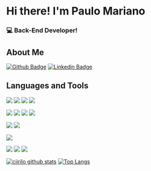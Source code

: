 
# Hi there! I'm Paulo Mariano
### :computer: Back-End Developer! 

## About Me

[![Github Badge](https://img.shields.io/badge/-Github-000?style=flat-square&logo=Github&logoColor=white&link=https://github.com/ciirilo)](https://github.com/ciirilo) [![Linkedin Badge](https://img.shields.io/badge/-LinkedIn-blue?style=flat-square&logo=Linkedin&logoColor=white&link=https://www.linkedin.com/in/paulo-machado-mariano-5991991b7)](https://www.linkedin.com/in/paulo-machado-mariano-5991991b7)

## Languages and Tools

<img src= "https://img.shields.io/badge/Java-ED8B00?style=for-the-badge&logo=java&logoColor=white">   <img src= "https://img.shields.io/badge/JavaScript-323330?style=for-the-badge&logo=javascript&logoColor=F7DF1E">  <img src= "https://img.shields.io/badge/C%23-239120?style=for-the-badge&logo=c-sharp&logoColor=white">   <img src= "https://img.shields.io/badge/PHP-777BB4?style=for-the-badge&logo=php&logoColor=white">  

<img src= "https://img.shields.io/badge/Spring_Boot-F2F4F9?style=for-the-badge&logo=spring-boot">   <img src= "https://img.shields.io/badge/Node.js-339933?style=for-the-badge&logo=nodedotjs&logoColor=white">  <img src= "https://img.shields.io/badge/.NET-512BD4?style=for-the-badge&logo=dotnet&logoColor=white"> <img src= "https://img.shields.io/badge/Laravel-FF2D20?style=for-the-badge&logo=laravel&logoColor=white">  

<img src= "https://img.shields.io/badge/MySQL-005C84?style=for-the-badge&logo=mysql&logoColor=white"> <img src= "https://img.shields.io/badge/PLSQL-F80000?style=for-the-badge&logo=oracle&logoColor=black"> 

<img src= "https://img.shields.io/badge/GitHub-100000?style=for-the-badge&logo=github&logoColor=white"> 

<img src= "https://img.shields.io/badge/Visual_Studio-5C2D91?style=for-the-badge&logo=visual%20studio&logoColor=white">  <img src="https://img.shields.io/badge/Visual_Studio_Code-0078D4?style=for-the-badge&logo=visual%20studio%20code&logoColor=white">  <img src= "https://img.shields.io/badge/IntelliJIDEA-000000.svg?style=for-the-badge&logo=intellij-idea&logoColor=white">

[![ciirilo github stats](https://github-readme-stats.vercel.app/api?username=ciirilo&show_icons=true&theme=tokyonight&include_all_commits=true)](https://github.com/ciirilo/github-readme-stats)
[![Top Langs](https://github-readme-stats.vercel.app/api/top-langs/?username=ciirilo&layout=compact&theme=tokyonight)](https://github.com/ciirilo/github-readme-stats)

